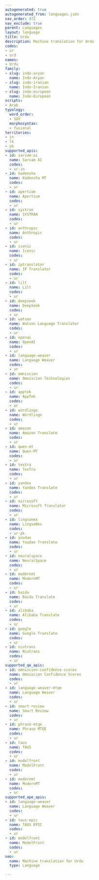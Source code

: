 ```yaml
---
autogenerated: true
autogenerated_from: languages.json
nav_order: 972
nav_exclude: true
parent: Languages
layout: language
title: Urdu
description: Machine translation for Urdu
codes:
- ur
- urd
names:
- Urdu
family:
- slug: indo-aryan
  name: Indo-Aryan
- slug: indo-iranian
  name: Indo-Iranian
- slug: indo-european
  name: Indo-European
scripts:
- Arab
typology:
  word_order:
  - SOV
  morphosyntax:
  - fusional
territories:
- in
- lk
- pk
supported_apis:
- id: sarvam-ai
  name: Sarvam AI
  codes:
  - ur-in
- id: kodensha
  name: Kodensha MT
  codes:
  - ur
- id: apertium
  name: Apertium
  codes:
  - ur
- id: systran
  name: SYSTRAN
  codes:
  - ur
- id: anthropic
  name: Anthropic
  codes:
  - ur
- id: iconic
  name: Iconic
  codes:
  - ur
- id: iptranslator
  name: IP Translator
  codes:
  - ur
- id: lilt
  name: Lilt
  codes:
  - ur
- id: deepseek
  name: DeepSeek
  codes:
  - ur
- id: watson
  name: Watson Language Translator
  codes:
  - ur
- id: openai
  name: OpenAI
  codes:
  - ur
- id: language-weaver
  name: Language Weaver
  codes:
  - ur
- id: omniscien
  name: Omniscien Technologies
  codes:
  - ur
- id: apptek
  name: AppTek
  codes:
  - ur
- id: wordlingo
  name: Wordlingo
  codes:
  - ur
- id: amazon
  name: Amazon Translate
  codes:
  - ur
- id: qwen-mt
  name: Qwen-MT
  codes:
  - ur
- id: textra
  name: TexTra
  codes:
  - ur
- id: yandex
  name: Yandex Translate
  codes:
  - ur
- id: microsoft
  name: Microsoft Translator
  codes:
  - ur
- id: lingvanex
  name: LingvaNex
  codes:
  - ur-pk
- id: youdao
  name: Youdao Translate
  codes:
  - ur
- id: neuralspace
  name: NeuralSpace
  codes:
  - ur
- id: modernmt
  name: ModernMT
  codes:
  - ur
- id: baidu
  name: Baidu Translate
  codes:
  - ur
- id: alibaba
  name: Alibaba Translate
  codes:
  - ur
- id: google
  name: Google Translate
  codes:
  - ur
- id: niutrans
  name: Niutrans
  codes:
  - ur
supported_qe_apis:
- id: omniscien-confidence-scores
  name: Omniscien Confidence Scores
  codes:
  - ur
- id: language-weaver-mtqe
  name: Language Weaver
  codes:
  - ur
- id: smart-review
  name: Smart Review
  codes:
  - ur
- id: phrase-mtqe
  name: Phrase MTQE
  codes:
  - ur
- id: taus
  name: TAUS
  codes:
  - ur
- id: modelfront
  name: ModelFront
  codes:
  - ur
- id: modernmt
  name: ModernMT
  codes:
  - ur
supported_ape_apis:
- id: language-weaver
  name: Language Weaver
  codes:
  - ur
- id: taus-epic
  name: TAUS EPIC
  codes:
  - ur
- id: modelfront
  name: ModelFront
  codes:
  - ur
seo:
  name: Machine translation for Urdu
  type: Language

---
```


